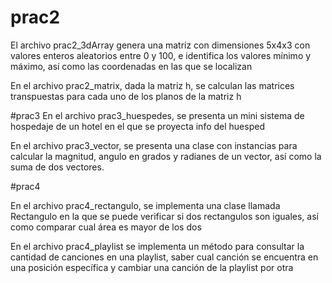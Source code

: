 # prac2
El archivo prac2_3dArray genera una matriz con dimensiones 5x4x3 con valores enteros aleatorios entre 0 y 100, 
e identifica los valores mínimo y máximo, así como las coordenadas en las que se localizan

En el archivo prac2_matrix, dada la matriz h, se calculan las matrices transpuestas para cada uno de los  planos de la matriz h

#prac3
En el archivo prac3_huespedes, se presenta un mini sistema de hospedaje de un hotel en el que se proyecta info del huesped

En el archivo prac3_vector, se presenta una clase con instancias para calcular la magnitud, angulo en grados y radianes de un vector,
así como la suma de dos vectores.

#prac4

En el archivo prac4_rectangulo, se implementa una clase llamada Rectangulo en la que se puede verificar si dos rectangulos son
iguales, así como comparar cual área es mayor de los dos

En el archivo prac4_playlist se implementa un método para consultar la cantidad de canciones en una playlist, saber cual canción se
encuentra en una posición específica y cambiar una canción de la playlist por otra

